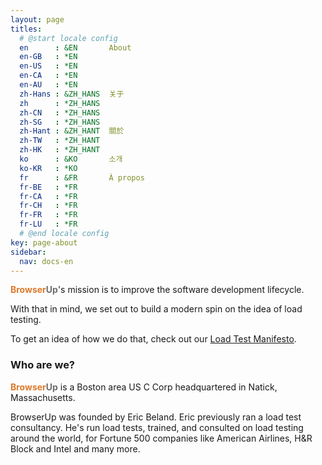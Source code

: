 ```yaml
---
layout: page
titles:
  # @start locale config
  en      : &EN       About
  en-GB   : *EN
  en-US   : *EN
  en-CA   : *EN
  en-AU   : *EN
  zh-Hans : &ZH_HANS  关于
  zh      : *ZH_HANS
  zh-CN   : *ZH_HANS
  zh-SG   : *ZH_HANS
  zh-Hant : &ZH_HANT  關於
  zh-TW   : *ZH_HANT
  zh-HK   : *ZH_HANT
  ko      : &KO       소개
  ko-KR   : *KO
  fr      : &FR       À propos
  fr-BE   : *FR
  fr-CA   : *FR
  fr-CH   : *FR
  fr-FR   : *FR
  fr-LU   : *FR
  # @end locale config
key: page-about
sidebar:
  nav: docs-en
---
```


<span style="font-weight: bold; color: #de792b;">Browser</span><span style="font-weight: bold; color: #6e6e6e;">Up</span>'s mission is to improve the software development lifecycle.

With that in mind, we set out to build a modern spin on the idea of load testing.

To get an idea of how we do that, check out our [Load Test Manifesto](en/load/manifesto.html).


### Who are we?

<span style="font-weight: bold; color: #de792b;">Browser</span><span style="font-weight: bold; color: #6e6e6e;">Up</span> is a Boston area US C Corp headquartered in Natick, Massachusetts.

BrowserUp was founded by Eric Beland. Eric previously ran a load test consultancy. He's run load tests, trained, and
consulted on load testing around the world, for Fortune 500 companies like American Airlines,
H&R Block and Intel and many more.
